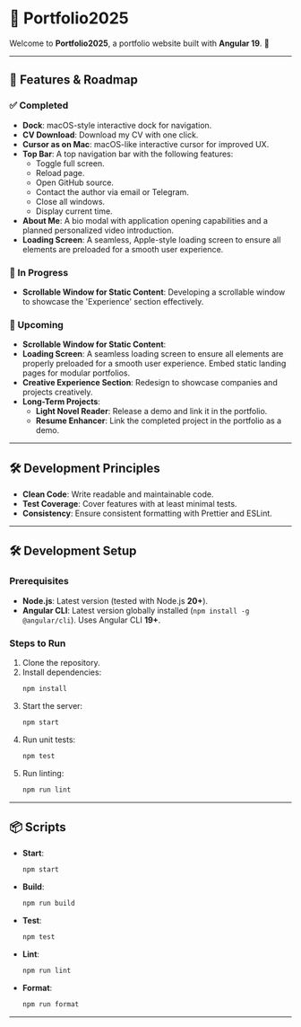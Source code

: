# 🌟 Portfolio2025

Welcome to **Portfolio2025**, a portfolio website built with **Angular 19**. 🚀

---

## 🌟 Features & Roadmap

### ✅ Completed

- **Dock**: macOS-style interactive dock for navigation.
- **CV Download**: Download my CV with one click.
- **Cursor as on Mac**: macOS-like interactive cursor for improved UX.
- **Top Bar**: A top navigation bar with the following features:
  - Toggle full screen.
  - Reload page.
  - Open GitHub source.
  - Contact the author via email or Telegram.
  - Close all windows.
  - Display current time.
- **About Me**: A bio modal with application opening capabilities and a planned personalized video introduction.
- **Loading Screen**: A seamless, Apple-style loading screen to ensure all elements are preloaded for a smooth user experience.

### 🚧 In Progress

- **Scrollable Window for Static Content**: Developing a scrollable window to showcase the 'Experience' section effectively.

### 📌 Upcoming

- **Scrollable Window for Static Content**:
- **Loading Screen**: A seamless loading screen to ensure all elements are properly preloaded for a smooth user experience. Embed static landing pages for modular portfolios.
- **Creative Experience Section**: Redesign to showcase companies and projects creatively.
- **Long-Term Projects**:
  - **Light Novel Reader**: Release a demo and link it in the portfolio.
  - **Resume Enhancer**: Link the completed project in the portfolio as a demo.

---

## 🛠️ Development Principles

- **Clean Code**: Write readable and maintainable code.
- **Test Coverage**: Cover features with at least minimal tests.
- **Consistency**: Ensure consistent formatting with Prettier and ESLint.

---

## 🛠️ Development Setup

### Prerequisites

- **Node.js**: Latest version (tested with Node.js **20+**).
- **Angular CLI**: Latest version globally installed (`npm install -g @angular/cli`). Uses Angular CLI **19+**.

### Steps to Run

1. Clone the repository.
2. Install dependencies:
   ```bash
   npm install
   ```
3. Start the server:
   ```bash
   npm start
   ```
4. Run unit tests:
   ```bash
   npm test
   ```
5. Run linting:
   ```bash
   npm run lint
   ```

---

## 📦 Scripts

- **Start**:

  ```bash
  npm start
  ```

- **Build**:

  ```bash
  npm run build
  ```

- **Test**:

  ```bash
  npm test
  ```

- **Lint**:

  ```bash
  npm run lint
  ```

- **Format**:

  ```bash
  npm run format
  ```

---

